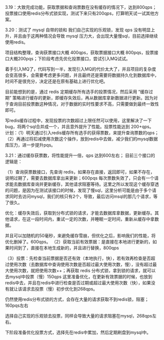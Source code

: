 3.19：大致完成功能，获取票据和查询票数在没有缓存的情况下，达到800qps；投票接口使用redis分布式锁实现，测试下来只有200qps，打算明天试一试其他方案。

3.20：测试了 mysql 自带的锁和 我们自己实现的乐观锁，发现 qps 没有明显上升，并且由于这两种情况会导致 mysql 压力大，会出现大量慢sql，目前选择继续使用redis。

项目结构整理，查询获票接口大概 400qps，获取票据接口大概 800pqs，投票接口大概200pqs；下阶段考虑先优化投票接口，尝试引入MQ试试。

着手引入MQ了，代码写到一半，发现引入MQ的代价太大了，并且项目的复杂度会变高很多，会需要考虑更多问题，并且最终还是需要将数据持久化到数据库中，时间不是很充分，决定还是在原有基础上进行优化吧。

目前能想到的是，通过 redis 定期缓存所有选手的投票情况，然后采用 “缓存过期” 策略进行缓存的更新，即缓存失效后，再从数据库拿新数据进行更新。因为对于查询目前投票数这种情况，对于数据的实时性要求不高，只需要做到最终一致性即可。

写redis缓存过程中，发现投票的次数超过上限任然可以使用，这里解决了一下bug，将两个sql合并成一个，并且意外提升了性能。投票性能达到 200+qps。
计划：（1）明天通过引入redis缓存所有选手的获得票数，来提升查询票数的qps；
（2）再通过将扣减使用次数这个操作，放到redis中去做，减少我们的mysql数据库压力，进一步提升pqs。

3.21：通过缓存获票数，将性能提升一倍，qps 达到600左右；
目前三个接口的逻辑是：

（1）查询获票数接口，先查询 redis，如果存在直接，返回即可，如果不存在，说明过期了，需要去数据库拿出来更新；600pqs
    每次票数失效了，只会有一个请求能去数据库查询并更新缓存，其他请求阻塞等待。这里之所以发现这个缓存穿透的问题，是因为在测试该接口的时候，发现了慢sql，这里分析可能是由于多个请求同时去访问mysql，我们的核只有2个，导致，最后访问msql的那几个请求，等了很久。

优化：缓存失效后，获取到分布式锁的请求，才能去数据库拿数据，更新缓存。其他请求，在这一段时间内，重试一定的次数，并睡眠一定时间，重新从缓存中拿数据。

并且可以加随机的50毫秒，来避免缓存雪崩，但优化之后，影响我们的性能，将优化删掉了。600qps。
（2）获取当前有效票据：是直接在本地进行更新的，如果时间到了，直接在本地生成新的，并且进行替换，800qps

（3）投票：先检查当前票据是否还有效（本地执行，快），若有效再检查是否超过使用次数（去数据库中查询使用次数是否超过最大使用次数，慢），没有超过最大使用次数，就把使用次数++；再获取 redis 分布式锁，拿到锁的请求，就可以去mysql中投票（慢）150qps
这里准备优化，在更新有效票据的时候，也放到redis中去，并且在redis中进行检查是否过期或超过最大使用次数（快），如果没有就让该请求去投票（慢）初步优化到268qps。

仍然使用redis分布式锁的方式，会存在大量的请求获取不到redis锁，阻塞；160pqs左右

选择自己实现的乐观锁去投票，同样会导致大量的请求阻塞在mysql，268qps左右。

下阶段准备优化投票方式，选择先在redis中累加，然后定期刷盘到mysql中。